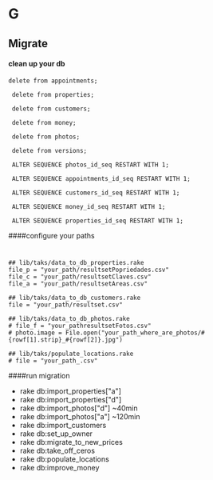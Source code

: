 G
=

## Migrate


#### clean up your db
```delete from appointments;```


``` delete from properties;```

```  delete from customers; ```

``` delete from money;```

``` delete from photos;```

``` delete from versions;```

``` ALTER SEQUENCE photos_id_seq RESTART WITH 1;```

``` ALTER SEQUENCE appointments_id_seq RESTART WITH 1;```

``` ALTER SEQUENCE customers_id_seq RESTART WITH 1;```

``` ALTER SEQUENCE money_id_seq RESTART WITH 1;```

``` ALTER SEQUENCE properties_id_seq RESTART WITH 1;```


####configure your paths

#
    ## lib/taks/data_to_db_properties.rake
    file_p = "your_path/resultsetPopriedades.csv"
    file_c = "your_path/resultsetClaves.csv"
    file_a = "your_path/resultsetAreas.csv"

    ## lib/taks/data_to_db_customers.rake
    file = "your_path/resultset.csv"

    ## lib/taks/data_to_db_photos.rake
    # file_f = "your_pathresultsetFotos.csv"
    # photo.image = File.open("your_path_where_are_photos/#{rowf[1].strip}_#{rowf[2]}.jpg")

    ## lib/taks/populate_locations.rake
    # file = "your_path_.csv"
    
####run migration

* rake db:import_properties["a"]
* rake db:import_properties["d"]
* rake db:import_photos["d"] ~40min
* rake db:import_photos["a"] ~120min
* rake db:import_customers
* rake db:set_up_owner
* rake db:migrate_to_new_prices
* rake db:take_off_ceros
* rake db:populate_locations
* rake db:improve_money
